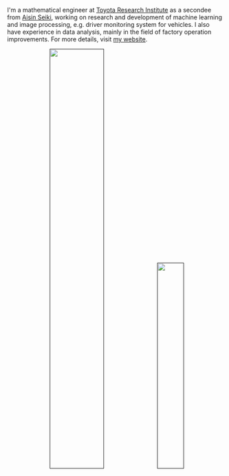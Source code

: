 I'm a mathematical engineer at [Toyota Research Institute](https://www.tri.global/) as a secondee from [Aisin Seiki](https://www.aisin.com/),
working on research and development of machine learning and image processing, e.g. driver monitoring system for vehicles.
I also have experience in data analysis, mainly in the field of factory operation improvements.
For more details, visit [my website](https://tiskw.github.io/about_en.html).

<p align="center">
  <a href=""><img width="50%" src="https://github-readme-stats.vercel.app/api?username=tiskw&show_icons=true&hide=issues,contribs&count_private=true&hide_border=True&bg_color=0000&text_color=777" /></a>
  <a href=""><img width="35%" src="https://github-readme-stats.vercel.app/api/top-langs/?username=tiskw&hide_border=True&langs_count=4&exclude_repo=tiskw.github.io&layout=compact&bg_color=0000&text_color=777" /></a>
</p>
